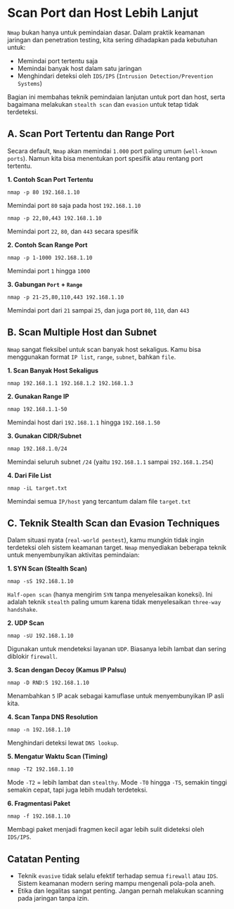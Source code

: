 # Scan Port dan Host Lebih Lanjut

`Nmap` bukan hanya untuk pemindaian dasar. Dalam praktik keamanan jaringan dan penetration testing, kita sering dihadapkan pada kebutuhan untuk:
- Memindai port tertentu saja
- Memindai banyak host dalam satu jaringan
- Menghindari deteksi oleh `IDS/IPS` (`Intrusion Detection/Prevention Systems`)

Bagian ini membahas teknik pemindaian lanjutan untuk port dan host, serta bagaimana melakukan `stealth scan` dan `evasion` untuk tetap tidak terdeteksi.

## A. Scan Port Tertentu dan Range Port

Secara default, `Nmap` akan memindai `1.000` port paling umum (`well-known ports`). Namun kita bisa menentukan port spesifik atau rentang port tertentu.

**1. Contoh Scan Port Tertentu**

   ```
   nmap -p 80 192.168.1.10
   ```

   Memindai port `80` saja pada host `192.168.1.10`

   ```
   nmap -p 22,80,443 192.168.1.10
   ```
    
   Memindai port `22`, `80`, dan `443` secara spesifik

**2. Contoh Scan Range Port**

   ```
   nmap -p 1-1000 192.168.1.10
   ```

   Memindai port `1` hingga `1000`

**3. Gabungan `Port` + `Range`**

   ```
   nmap -p 21-25,80,110,443 192.168.1.10
   ```

   Memindai port dari `21` sampai `25`, dan juga port `80`, `110`, dan `443`

## B. Scan Multiple Host dan Subnet

`Nmap` sangat fleksibel untuk scan banyak host sekaligus. Kamu bisa menggunakan format `IP list`, `range`, `subnet`, bahkan `file`.

**1. Scan Banyak Host Sekaligus**

   ```
   nmap 192.168.1.1 192.168.1.2 192.168.1.3
   ```

**2. Gunakan Range IP**

   ```
   nmap 192.168.1.1-50
   ```

   Memindai host dari `192.168.1.1` hingga `192.168.1.50`

**3. Gunakan CIDR/Subnet**

   ```
   nmap 192.168.1.0/24
   ```

   Memindai seluruh subnet `/24` (yaitu `192.168.1.1` sampai `192.168.1.254`)

**4. Dari File List**

   ```
   nmap -iL target.txt
   ```
    
   Memindai semua `IP/host` yang tercantum dalam file `target.txt`

## C. Teknik Stealth Scan dan Evasion Techniques

Dalam situasi nyata (`real-world pentest`), kamu mungkin tidak ingin terdeteksi oleh sistem keamanan target. `Nmap` menyediakan beberapa teknik untuk menyembunyikan aktivitas pemindaian:

**1. SYN Scan (Stealth Scan)**

   ```
   nmap -sS 192.168.1.10
   ```

   `Half-open scan` (hanya mengirim `SYN` tanpa menyelesaikan koneksi). Ini adalah teknik `stealth` paling umum karena tidak menyelesaikan `three-way handshake`.

**2. UDP Scan**

   ```
   nmap -sU 192.168.1.10
   ```

   Digunakan untuk mendeteksi layanan `UDP`. Biasanya lebih lambat dan sering diblokir `firewall`.

**3. Scan dengan Decoy (Kamus IP Palsu)**

   ```
   nmap -D RND:5 192.168.1.10
   ```

   Menambahkan `5` IP acak sebagai kamuflase untuk menyembunyikan IP asli kita.

**4. Scan Tanpa DNS Resolution**

   ```
   nmap -n 192.168.1.10
   ```

Menghindari deteksi lewat `DNS lookup`.

**5. Mengatur Waktu Scan (Timing)**

   ```
   nmap -T2 192.168.1.10
   ```
    
   Mode `-T2` = lebih lambat dan `stealthy`. Mode `-T0` hingga `-T5`, semakin tinggi semakin cepat, tapi juga lebih mudah terdeteksi.

**6. Fragmentasi Paket**

   ```
   nmap -f 192.168.1.10
   ```

   Membagi paket menjadi fragmen kecil agar lebih sulit dideteksi oleh `IDS/IPS`.

## Catatan Penting
- Teknik `evasive` tidak selalu efektif terhadap semua `firewall` atau `IDS`. Sistem keamanan modern sering mampu mengenali pola-pola aneh.
- Etika dan legalitas sangat penting. Jangan pernah melakukan scanning pada jaringan tanpa izin.

